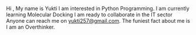 Hi , My name is Yukti
I am interested in Python Programming.
I am currently learning Molecular Docking
I am ready to collaborate in the IT sector 
Anyone can reach me on yukti257@gmail.com.
The funiest fact about me is I am an Overthinker.

<!---
yukti2502/yukti2502 is a ✨ special ✨ repository because its `README.md` (this file) appears on your GitHub profile.
You can click the Preview link to take a look at your changes.
--->
